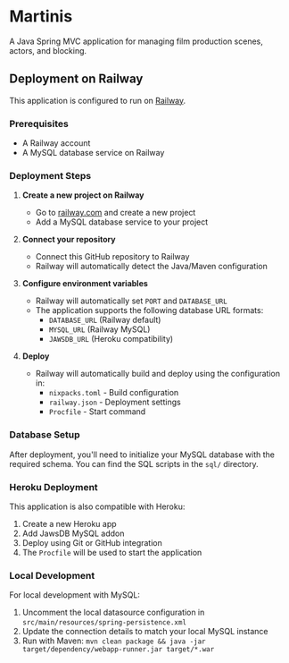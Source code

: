 # Martinis

A Java Spring MVC application for managing film production scenes, actors, and blocking.

## Deployment on Railway

This application is configured to run on [Railway](https://railway.com/).

### Prerequisites

- A Railway account
- A MySQL database service on Railway

### Deployment Steps

1. **Create a new project on Railway**
   - Go to [railway.com](https://railway.com/) and create a new project
   - Add a MySQL database service to your project

2. **Connect your repository**
   - Connect this GitHub repository to Railway
   - Railway will automatically detect the Java/Maven configuration

3. **Configure environment variables**
   - Railway will automatically set `PORT` and `DATABASE_URL`
   - The application supports the following database URL formats:
     - `DATABASE_URL` (Railway default)
     - `MYSQL_URL` (Railway MySQL)
     - `JAWSDB_URL` (Heroku compatibility)

4. **Deploy**
   - Railway will automatically build and deploy using the configuration in:
     - `nixpacks.toml` - Build configuration
     - `railway.json` - Deployment settings
     - `Procfile` - Start command

### Database Setup

After deployment, you'll need to initialize your MySQL database with the required schema. You can find the SQL scripts in the `sql/` directory.

### Heroku Deployment

This application is also compatible with Heroku:

1. Create a new Heroku app
2. Add JawsDB MySQL addon
3. Deploy using Git or GitHub integration
4. The `Procfile` will be used to start the application

### Local Development

For local development with MySQL:

1. Uncomment the local datasource configuration in `src/main/resources/spring-persistence.xml`
2. Update the connection details to match your local MySQL instance
3. Run with Maven: `mvn clean package && java -jar target/dependency/webapp-runner.jar target/*.war`
